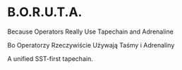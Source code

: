 # B.O.R.U.T.A.
Because Operators Really Use Tapechain and Adrenaline

Bo Operatorzy Rzeczywiście Używają Taśmy i Adrenaliny

A unified SST-first tapechain.